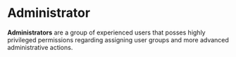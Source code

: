 # Administrator

**Administrators** are a group of experienced users that posses highly privileged permissions regarding assigning user groups and more advanced administrative actions.
